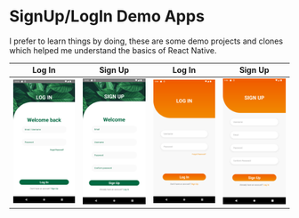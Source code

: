 # SignUp/LogIn Demo Apps
I prefer to learn things by doing, these are some demo projects and clones which helped me understand the basics of React Native.
<br/>


|Log In|Sign Up|Log In|Sign Up|
|----|----|----|----|
|<img src="../Img/demo_1_1.png" width="200">|<img src="../Img/demo_1_2.png" width="200">|<img src="../Img/demo_2_1.png" width="200">|<img src="../Img/demo_2_2.png" width="200">|
